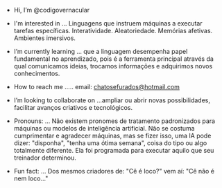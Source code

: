 -  Hi, I’m @codigovernacular
-  I'm interested in ... Linguagens que instruem máquinas a executar tarefas específicas. Interatividade. Aleatoriedade. Memórias afetivas. Ambientes imersivos.
- I’m currently learning ... que a linguagem desempenha papel fundamental no aprendizado, pois é a ferramenta principal através da qual comunicamos ideias, trocamos informações e adquirimos novos conhecimentos.

- How to reach me ..... email: chatosefurados@hotmail.com
-  I’m looking to collaborate on ...ampliar ou abrir novas possibilidades, facilitar avanços criativos e tecnológicos.
- Pronouns: ... Não existem pronomes de tratamento padronizados para máquinas ou modelos de inteligência artificial. Não se costuma cumprimentar e agradecer máquinas, mas se fizer isso, uma IA pode dizer: "disponha", "tenha uma ótima semana", coisa do tipo ou algo totalmente diferente. Ela foi programada para executar aquilo que seu treinador determinou. 
- Fun fact: ... Dos mesmos criadores de: "Cê é loco?" vem aí: "Cê não é nem loco..."

<!---
codigovernacular/codigovernacular is a ✨ special ✨ repository because its `README.md` (this file) appears on your GitHub profile.
You can click the Preview link to take a look at your changes.
--->

